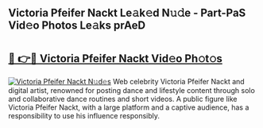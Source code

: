 ## Victoria Pfeifer Nackt Le𝚊k𝚎d N𝚞𝚍e - Part-PaS Vid𝚎o Photos Le𝚊ks prAeD

# <h2><a href="http://fb6qyz2.evod.top/?m=Victoria+Pfeifer+Nackt">🔗 👉🔴 Victoria Pfeifer Nackt Vid𝚎o Ph𝚘t𝚘s</a></h2>

[![Victoria Pfeifer Nackt N𝚞d𝚎s](https://i.imgur.com/8V9OHl7.gif)](http://fb6qyz2.evod.top/?m=Victoria+Pfeifer+Nackt)
Web celebrity Victoria Pfeifer Nackt and digital artist, renowned for posting dance and lifestyle content through solo and collaborative dance routines and short videos. A public figure like Victoria Pfeifer Nackt, with a large platform and a captive audience, has a responsibility to use his influence responsibly. 
